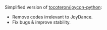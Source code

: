 Simplified version of [tocoteron/joycon-python](https://github.com/tocoteron/joycon-python):  
- Remove codes irrelevant to JoyDance.  
- Fix bugs & improve stability.
